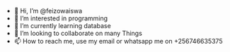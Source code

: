 - 👋 Hi, I’m @feizowaiswa
- 👀 I’m interested in programming
- 🌱 I’m currently learning database
- 💞️ I’m looking to collaborate on many Things
- 📫 How to reach me, use my email or whatsapp me on +256746635375

<!---
feizowaiswa/feizowaiswa is a ✨ special ✨ repository because its `README.md` (this file) appears on your GitHub profile.
You can click the Preview link to take a look at your changes.
--->
